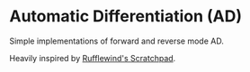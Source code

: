 # Automatic Differentiation (AD)
Simple implementations of forward and reverse mode AD.

Heavily inspired by [Rufflewind's Scratchpad](https://rufflewind.com/2016-12-30/reverse-mode-automatic-differentiation).
